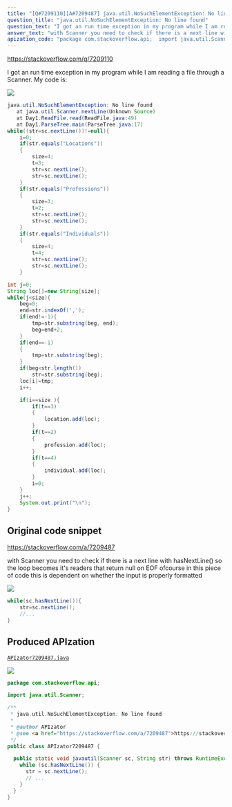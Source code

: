 ```yaml
---
title: "[Q#7209110][A#7209487] java.util.NoSuchElementException: No line found"
question_title: "java.util.NoSuchElementException: No line found"
question_text: "I got an run time exception in my program while I am reading a file through a Scanner. My code is:"
answer_text: "with Scanner you need to check if there is a next line with hasNextLine() so the loop becomes it's readers that return null on EOF ofcourse in this piece of code this is dependent on whether the input is properly formatted"
apization_code: "package com.stackoverflow.api;  import java.util.Scanner;  /**  * java.util.NoSuchElementException: No line found  *  * @author APIzator  * @see <a href=\"https://stackoverflow.com/a/7209487\">https://stackoverflow.com/a/7209487</a>  */ public class APIzator7209487 {    public static void javautil(Scanner sc, String str) throws RuntimeException {     while (sc.hasNextLine()) {       str = sc.nextLine();       // ...     }   } }"
---
```


https://stackoverflow.com/q/7209110

I got an run time exception in my program while I am reading a file through a Scanner.
My code is:


<div class="code-logo"><img src="/stackoverflow.png" /></div>

```java
java.util.NoSuchElementException: No line found     
   at java.util.Scanner.nextLine(Unknown Source)    
   at Day1.ReadFile.read(ReadFile.java:49)  
   at Day1.ParseTree.main(ParseTree.java:17)
while((str=sc.nextLine())!=null){
    i=0;
    if(str.equals("Locations"))
    {
        size=4;
        t=3;
        str=sc.nextLine();
        str=sc.nextLine();
    }
    if(str.equals("Professions"))
    {
        size=3;
        t=2;
        str=sc.nextLine();
        str=sc.nextLine();
    }
    if(str.equals("Individuals"))
    {
        size=4;
        t=4;
        str=sc.nextLine();
        str=sc.nextLine();
    }

int j=0;
String loc[]=new String[size];
while(j<size){
    beg=0;
    end=str.indexOf(',');
    if(end!=-1){
        tmp=str.substring(beg, end);
        beg=end+2;
    }
    if(end==-1)
    {
        tmp=str.substring(beg);
    }
    if(beg<str.length())
        str=str.substring(beg);
    loc[i]=tmp;
    i++;

    if(i==size ){
        if(t==3)
        {
            location.add(loc);
        }
        if(t==2)
        {
            profession.add(loc);
        }
        if(t==4)
        {
            individual.add(loc);
        }
        i=0;
    }
    j++;
    System.out.print("\n");
}
```


## Original code snippet

https://stackoverflow.com/a/7209487

with Scanner you need to check if there is a next line with hasNextLine()
so the loop becomes
it&#x27;s readers that return null on EOF
ofcourse in this piece of code this is dependent on whether the input is properly formatted

<div class="code-logo"><img src="/stackoverflow.png" /></div>

```java
while(sc.hasNextLine()){
    str=sc.nextLine();
    //...
}
```

## Produced APIzation

[`APIzator7209487.java`](https://github.com/pasqualesalza/apization-temp-data/raw/master/search/APIzator7209487.java)

<div class="code-logo"><img src="/apizator.png" /></div>

```java
package com.stackoverflow.api;

import java.util.Scanner;

/**
 * java.util.NoSuchElementException: No line found
 *
 * @author APIzator
 * @see <a href="https://stackoverflow.com/a/7209487">https://stackoverflow.com/a/7209487</a>
 */
public class APIzator7209487 {

  public static void javautil(Scanner sc, String str) throws RuntimeException {
    while (sc.hasNextLine()) {
      str = sc.nextLine();
      // ...
    }
  }
}

```
